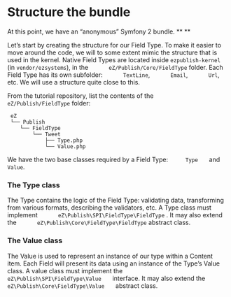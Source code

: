 #  Structure the bundle

At this point, we have an “anonymous” Symfony 2 bundle. ** **

Let’s start by creating the structure for our Field Type. To make it easier to move around the code, we will to some extent mimic the structure that is used in the kernel. Native Field Types are located inside `ezpublish-kernel` (in `vendor/ezsystems`), in the `      eZ/Publish/Core/FieldType` folder. Each Field Type has its own subfolder: `      TextLine`, `      Email`, `      Url`, etc. We will use a structure quite close to this.

From the tutorial repository, list the contents of the `      eZ/Publish/FieldType` folder:

     eZ
     └── Publish
        └── FieldType
            └── Tweet
                ├── Type.php
                └── Value.php

We have the two base classes required by a Field Type: `      Type    ` and `      Value`.

### The Type class

The Type contains the logic of the Field Type: validating data, transforming from various formats, describing the validators, etc.
A Type class must implement `      eZ\Publish\SPI\FieldType\FieldType` . It may also extend the `      eZ\Publish\Core\FieldType\FieldType` abstract class.

### The Value class

The Value is used to represent an instance of our type within a Content item. Each Field will present its data using an instance of the Type’s Value class.
A value class must implement the `      eZ\Publish\SPI\FieldType\Value    ` interface. It may also extend the `      eZ\Publish\Core\FieldType\Value    ` abstract class.
